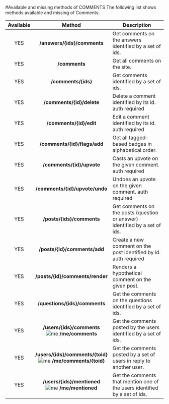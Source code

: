 #Available and missing methods of COMMENTS
The following list shows methods available and missing of Comments:

| Available | Method                                  | Description
|:---------:|:---------------------------------------:| -----------------------------------------------------------------------|
| YES       | **/answers/{ids}/comments**             | Get comments on the answers identified by a set of ids.                |
| YES       | **/comments**                           | Get all comments on the site.                                          |
| YES       | **/comments/{ids}**                     | Get comments identified by a set of ids.                               |
| YES       | **/comments/{id}/delete**               | Delete a comment identified by its id. auth required                   |
| YES       | **/comments/{id}/edit**                 | Edit a comment identified by its id. auth required                     |
| YES       | **/comments/{id}/flags/add**            | Get all tagged-based badges in alphabetical order.                     |
| YES       | **/comments/{id}/upvote**               | Casts an upvote on the given comment. auth required                        |
| YES       | **/comments/{id}/upvote/undo**          | Undoes an upvote on the given comment. auth required                       |
| YES       | **/posts/{ids}/comments**               | Get comments on the posts (question or answer) identified by a set of ids. |
| YES       | **/posts/{id}/comments/add**            | Create a new comment on the post identified by id. auth required           |
| YES       | **/posts/{id}/comments/render**         | Renders a hypothetical comment on the given post.                          |
| YES       | **/questions/{ids}/comments**           | Get the comments on the questions identified by a set of ids.              |
| YES       | **/users/{ids}/comments** <br/> ![me](https://cdn.sstatic.net/apiv2/img/me.png?v=f1cb4f2bb0ba) **/me/comments** | Get the comments posted by the users identified by a set of ids. |
| YES       | **/users/{ids}/comments/{toid}** <br/> ![me](https://cdn.sstatic.net/apiv2/img/me.png?v=f1cb4f2bb0ba) **/me/comments/{toid}** | Get the comments posted by a set of users in reply to another user. |
| YES       | **/users/{ids}/mentioned** <br/> ![me](https://cdn.sstatic.net/apiv2/img/me.png?v=f1cb4f2bb0ba) **/me/mentioned** | Get the comments that mention one of the users identified by a set of ids. |

